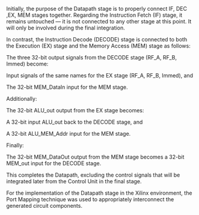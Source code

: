 Initially, the purpose of the Datapath stage is to properly connect IF, DEC ,EX, MEM stages together.
Regarding the Instruction Fetch (IF) stage, it remains untouched — it is not connected to any other stage at this point. It will only be involved during the final integration.

In contrast, the Instruction Decode (DECODE) stage is connected to both the Execution (EX) stage and the Memory Access (MEM) stage as follows:

The three 32-bit output signals from the DECODE stage (RF_A, RF_B, Immed) become:

Input signals of the same names for the EX stage (RF_A, RF_B, Immed), and

The 32-bit MEM_DataIn input for the MEM stage.

Additionally:

The 32-bit ALU_out output from the EX stage becomes:

A 32-bit input ALU_out back to the DECODE stage, and

A 32-bit ALU_MEM_Addr input for the MEM stage.

Finally:

The 32-bit MEM_DataOut output from the MEM stage becomes a 32-bit MEM_out input for the DECODE stage.

This completes the Datapath, excluding the control signals that will be integrated later from the Control Unit in the final stage.

For the implementation of the Datapath stage in the Xilinx environment, the Port Mapping technique was used to appropriately interconnect the generated circuit components.
